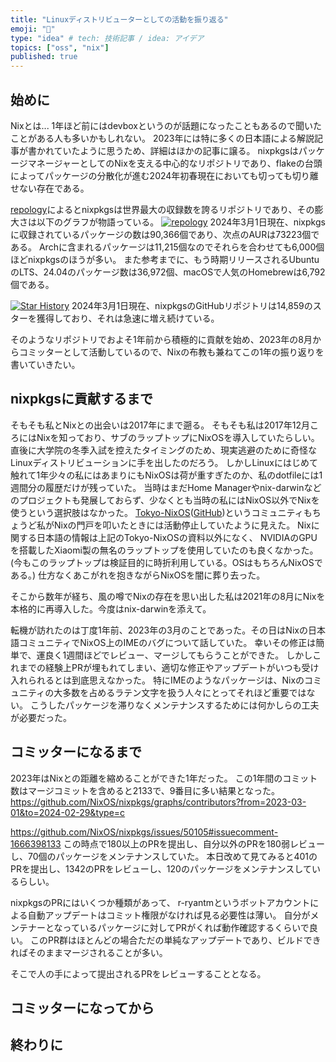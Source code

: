 ```yaml
---
title: "Linuxディストリビューターとしての活動を振り返る"
emoji: "🧗"
type: "idea" # tech: 技術記事 / idea: アイデア
topics: ["oss", "nix"]
published: true
---
```


## 始めに

Nixとは...
1年ほど前にはdevboxというのが話題になったこともあるので聞いたことがある人も多いかもしれない。
2023年には特に多くの日本語による解説記事が書かれていたように思うため、詳細はほかの記事に譲る。
nixpkgsはパッケージマネージャーとしてのNixを支える中心的なリポジトリであり、flakeの台頭によってパッケージの分散化が進む2024年初春現在においても切っても切り離せない存在である。

[repology](https://repology.org/)によるとnixpkgsは世界最大の収録数を誇るリポジトリであり、その膨大さは以下のグラフが物語っている。
[![repology](https://repology.org/graph/map_repo_size_fresh.svg)](https://repology.org/repositories/graphs)
2024年3月1日現在、nixpkgsに収録されているパッケージの数は90,366個であり、次点のAURは73223個である。
Archに含まれるパッケージは11,215個なのでそれらを合わせても6,000個ほどnixpkgsのほうが多い。
また参考までに、もう時期リリースされるUbuntuのLTS、24.04のパッケージ数は36,972個、macOSで人気のHomebrewは6,792個である。

[![Star History](https://api.star-history.com/svg?repos=NixOS/nixpkgs&type=Date)](https://star-history.com/#NixOS/nixpkgs&Date)
2024年3月1日現在、nixpkgsのGitHubリポジトリは14,859のスターを獲得しており、それは急速に増え続けている。

そのようなリポジトリでおよそ1年前から積極的に貢献を始め、2023年の8月からコミッターとして活動しているので、Nixの布教も兼ねてこの1年の振り返りを書いていきたい。

## nixpkgsに貢献するまで

そもそも私とNixとの出会いは2017年にまで遡る。
そもそも私は2017年12月ころにはNixを知っており、サブのラップトップにNixOSを導入していたらしい。
直後に大学院の冬季入試を控えたタイミングのため、現実逃避のために奇怪なLinuxディストリビューションに手を出したのだろう。
しかしLinuxにはじめて触れて1年少々の私にはあまりにもNixOSは荷が重すぎたのか、私のdotfileには1週間分の履歴だけが残っていた。
当時はまだHome Managerやnix-darwinなどのプロジェクトも発展しておらず、少なくとも当時の私にはNixOS以外でNixを使うという選択肢はなかった。
[Tokyo-NixOS](https://www.meetup.com/ja-JP/tokyo-nixos-meetup/)([GitHub](https://www.meetup.com/ja-JP/tokyo-nixos-meetup/))というコミュニティもちょうど私がNixの門戸を叩いたときには活動停止していたように見えた。
Nixに関する日本語の情報は上記のTokyo-NixOSの資料以外になく、
NVIDIAのGPUを搭載したXiaomi製の無名のラップトップを使用していたのも良くなかった。
(今もこのラップトップは検証目的に時折利用している。OSはもちろんNixOSである。)
仕方なくあこがれを抱きながらNixOSを闇に葬り去った。

そこから数年が経ち、風の噂でNixの存在を思い出した私は2021年の8月にNixを本格的に再導入した。今度はnix-darwinを添えて。

転機が訪れたのは丁度1年前、2023年の3月のことであった。その日はNixの日本語コミュニティでNixOS上のIMEのバグについて話していた。
幸いその修正は簡単で、運良く1週間ほどでレビュー、マージしてもらうことができた。
しかしこれまでの経験上PRが埋もれてしまい、適切な修正やアップデートがいつも受け入れられるとは到底思えなかった。
特にIMEのようなパッケージは、Nixのコミュニティの大多数を占めるラテン文字を扱う人々にとってそれほど重要ではない。
こうしたパッケージを滞りなくメンテナンスするためには何かしらの工夫が必要だった。

## コミッターになるまで

2023年はNixとの距離を縮めることができた1年だった。
この1年間のコミット数はマージコミットを含めると2133で、9番目に多い結果となった。
https://github.com/NixOS/nixpkgs/graphs/contributors?from=2023-03-01&to=2024-02-29&type=c

<!-- last -->
https://github.com/NixOS/nixpkgs/issues/50105#issuecomment-1666398133
この時点で180以上のPRを提出し、自分以外のPRを180弱レビューし、70個のパッケージをメンテナンスしていた。
本日改めて見てみると401のPRを提出し、1342のPRをレビューし、120のパッケージをメンテナンスしているらしい。

nixpkgsのPRにはいくつか種類があって、
r-ryantmというボットアカウントによる自動アップデートはコミット権限がなければ見る必要性は薄い。
自分がメンテナーとなっているパッケージに対してPRがくれば動作確認するくらいで良い。
このPR群はほとんどの場合ただの単純なアップデートであり、ビルドできればそのままマージされることが多い。

そこで人の手によって提出されるPRをレビューすることとなる。


## コミッターになってから

## 終わりに
